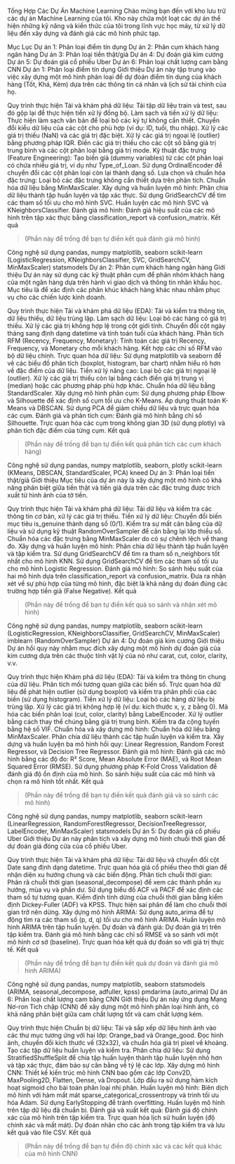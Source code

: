 Tổng Hợp Các Dự Án Machine Learning
Chào mừng bạn đến với kho lưu trữ các dự án Machine Learning của tôi. Kho này chứa một loạt các dự án thể hiện những kỹ năng và kiến thức của tôi trong lĩnh vực học máy, từ xử lý dữ liệu đến xây dựng và đánh giá các mô hình phức tạp.

Mục Lục
Dự án 1: Phân loại điểm tín dụng
Dự án 2: Phân cụm khách hàng ngân hàng
Dự án 3: Phân loại tiền thật/giả
Dự án 4: Dự đoán giá kim cương
Dự án 5: Dự đoán giá cổ phiếu Uber
Dự án 6: Phân loại chất lượng cam bằng CNN
Dự án 1: Phân loại điểm tín dụng
Giới thiệu
Dự án này tập trung vào việc xây dựng một mô hình phân loại để dự đoán điểm tín dụng của khách hàng (Tốt, Khá, Kém) dựa trên các thông tin cá nhân và lịch sử tài chính của họ.

Quy trình thực hiện
Tải và khám phá dữ liệu: Tải tập dữ liệu train và test, sau đó gộp lại để thực hiện tiền xử lý đồng bộ.
Làm sạch và tiền xử lý dữ liệu:
Thực hiện làm sạch văn bản để loại bỏ các ký tự không cần thiết.
Chuyển đổi kiểu dữ liệu của các cột cho phù hợp (ví dụ: ID, tuổi, thu nhập).
Xử lý các giá trị thiếu (NaN) và các giá trị đặc biệt.
Xử lý các giá trị ngoại lệ (outlier) bằng phương pháp IQR.
Điền các giá trị thiếu cho các cột số bằng giá trị trung bình và các cột phân loại bằng giá trị mode.
Kỹ thuật đặc trưng (Feature Engineering):
Tạo biến giả (dummy variables) từ các cột phân loại có chứa nhiều giá trị, ví dụ như Type_of_Loan.
Sử dụng OrdinalEncoder để chuyển đổi các cột phân loại còn lại thành dạng số.
Lựa chọn và chuẩn hóa đặc trưng:
Loại bỏ các đặc trưng không cần thiết dựa trên phân tích.
Chuẩn hóa dữ liệu bằng MinMaxScaler.
Xây dựng và huấn luyện mô hình:
Phân chia dữ liệu thành tập huấn luyện và tập xác thực.
Sử dụng GridSearchCV để tìm các tham số tối ưu cho mô hình SVC.
Huấn luyện các mô hình SVC và KNeighborsClassifier.
Đánh giá mô hình:
Đánh giá hiệu suất của các mô hình trên tập xác thực bằng classification_report và confusion_matrix.
Kết quả
> (Phần này để trống để bạn tự điền kết quả đánh giá mô hình)

Công nghệ sử dụng
pandas, numpy
matplotlib, seaborn
scikit-learn (LogisticRegression, KNeighborsClassifier, SVC, GridSearchCV, MinMaxScaler)
statsmodels
Dự án 2: Phân cụm khách hàng ngân hàng
Giới thiệu
Dự án này sử dụng các kỹ thuật phân cụm để phân nhóm khách hàng của một ngân hàng dựa trên hành vi giao dịch và thông tin nhân khẩu học. Mục tiêu là để xác định các phân khúc khách hàng khác nhau nhằm phục vụ cho các chiến lược kinh doanh.

Quy trình thực hiện
Tải và khám phá dữ liệu (EDA): Tải và kiểm tra thông tin, dữ liệu thiếu, dữ liệu trùng lặp.
Làm sạch dữ liệu:
Loại bỏ các hàng có giá trị thiếu.
Xử lý các giá trị không hợp lệ trong cột giới tính.
Chuyển đổi cột ngày tháng sang định dạng datetime và tính toán tuổi của khách hàng.
Phân tích RFM (Recency, Frequency, Monetary):
Tính toán các giá trị Recency, Frequency, và Monetary cho mỗi khách hàng.
Kết hợp các chỉ số RFM vào bộ dữ liệu chính.
Trực quan hóa dữ liệu: Sử dụng matplotlib và seaborn để vẽ các biểu đồ phân tích (boxplot, histogram, bar chart) nhằm hiểu rõ hơn về đặc điểm của dữ liệu.
Tiền xử lý nâng cao:
Loại bỏ các giá trị ngoại lệ (outlier).
Xử lý các giá trị thiếu còn lại bằng cách điền giá trị trung vị (median) hoặc các phương pháp phù hợp khác.
Chuẩn hóa dữ liệu bằng StandardScaler.
Xây dựng mô hình phân cụm:
Sử dụng phương pháp Elbow và Silhouette để xác định số cụm tối ưu cho K-Means.
Áp dụng thuật toán K-Means và DBSCAN.
Sử dụng PCA để giảm chiều dữ liệu và trực quan hóa các cụm.
Đánh giá và phân tích cụm:
Đánh giá mô hình bằng chỉ số Silhouette.
Trực quan hóa các cụm trong không gian 3D (sử dụng plotly) và phân tích đặc điểm của từng cụm.
Kết quả
> (Phần này để trống để bạn tự điền kết quả phân tích các cụm khách hàng)

Công nghệ sử dụng
pandas, numpy
matplotlib, seaborn, plotly
scikit-learn (KMeans, DBSCAN, StandardScaler, PCA)
kneed
Dự án 3: Phân loại tiền thật/giả
Giới thiệu
Mục tiêu của dự án này là xây dựng một mô hình có khả năng phân biệt giữa tiền thật và tiền giả dựa trên các đặc trưng được trích xuất từ hình ảnh của tờ tiền.

Quy trình thực hiện
Tải và khám phá dữ liệu: Tải dữ liệu và kiểm tra các thông tin cơ bản, xử lý các giá trị thiếu.
Tiền xử lý dữ liệu:
Chuyển đổi biến mục tiêu is_genuine thành dạng số (0/1).
Kiểm tra sự mất cân bằng của dữ liệu và sử dụng kỹ thuật RandomOverSampler để cân bằng lại lớp thiểu số.
Chuẩn hóa các đặc trưng bằng MinMaxScaler do có sự chênh lệch về thang đo.
Xây dựng và huấn luyện mô hình:
Phân chia dữ liệu thành tập huấn luyện và tập kiểm tra.
Sử dụng GridSearchCV để tìm ra tham số n_neighbors tốt nhất cho mô hình KNN.
Sử dụng GridSearchCV để tìm các tham số tối ưu cho mô hình Logistic Regression.
Đánh giá mô hình:
So sánh hiệu suất của hai mô hình dựa trên classification_report và confusion_matrix.
Đưa ra nhận xét về sự phù hợp của từng mô hình, đặc biệt là khả năng dự đoán đúng các trường hợp tiền giả (False Negative).
Kết quả
> (Phần này để trống để bạn tự điền kết quả so sánh và nhận xét mô hình)

Công nghệ sử dụng
pandas, numpy
matplotlib, seaborn
scikit-learn (LogisticRegression, KNeighborsClassifier, GridSearchCV, MinMaxScaler)
imblearn (RandomOverSampler)
Dự án 4: Dự đoán giá kim cương
Giới thiệu
Dự án hồi quy này nhằm mục đích xây dựng một mô hình dự đoán giá của kim cương dựa trên các thuộc tính vật lý của nó như carat, cut, color, clarity, v.v.

Quy trình thực hiện
Khám phá dữ liệu (EDA):
Tải và kiểm tra thông tin chung của dữ liệu.
Phân tích mối tương quan giữa các biến số.
Trực quan hóa dữ liệu để phát hiện outlier (sử dụng boxplot) và kiểm tra phân phối của các biến (sử dụng histogram).
Tiền xử lý dữ liệu:
Loại bỏ các hàng dữ liệu bị trùng lặp.
Xử lý các giá trị không hợp lệ (ví dụ: kích thước x, y, z bằng 0).
Mã hóa các biến phân loại (cut, color, clarity) bằng LabelEncoder.
Xử lý outlier bằng cách thay thế chúng bằng giá trị trung bình.
Kiểm tra đa cộng tuyến bằng hệ số VIF.
Chuẩn hóa và xây dựng mô hình:
Chuẩn hóa dữ liệu bằng MinMaxScaler.
Phân chia dữ liệu thành các tập huấn luyện và kiểm tra.
Xây dựng và huấn luyện ba mô hình hồi quy: Linear Regression, Random Forest Regressor, và Decision Tree Regressor.
Đánh giá mô hình:
Đánh giá các mô hình bằng các độ đo: R² Score, Mean Absolute Error (MAE), và Root Mean Squared Error (RMSE).
Sử dụng phương pháp K-Fold Cross Validation để đánh giá độ ổn định của mô hình.
So sánh hiệu suất của các mô hình và chọn ra mô hình tốt nhất.
Kết quả
> (Phần này để trống để bạn tự điền kết quả đánh giá và so sánh các mô hình)

Công nghệ sử dụng
pandas, numpy
matplotlib, seaborn
scikit-learn (LinearRegression, RandomForestRegressor, DecisionTreeRegressor, LabelEncoder, MinMaxScaler)
statsmodels
Dự án 5: Dự đoán giá cổ phiếu Uber
Giới thiệu
Dự án này phân tích và xây dựng mô hình chuỗi thời gian để dự đoán giá đóng cửa của cổ phiếu Uber.

Quy trình thực hiện
Tải và khám phá dữ liệu:
Tải dữ liệu và chuyển đổi cột Date sang định dạng datetime.
Trực quan hóa giá cổ phiếu theo thời gian để nhận diện xu hướng chung và các biến động.
Phân tích chuỗi thời gian:
Phân rã chuỗi thời gian (seasonal_decompose) để xem các thành phần xu hướng, mùa vụ và phần dư.
Sử dụng biểu đồ ACF và PACF để xác định các tham số tự tương quan.
Kiểm định tính dừng của chuỗi thời gian bằng kiểm định Dickey-Fuller (ADF) và KPSS.
Thực hiện sai phân để làm cho chuỗi thời gian trở nên dừng.
Xây dựng mô hình ARIMA:
Sử dụng auto_arima để tự động tìm ra các tham số (p, d, q) tối ưu cho mô hình ARIMA.
Huấn luyện mô hình ARIMA trên tập huấn luyện.
Dự đoán và đánh giá:
Dự đoán giá trị trên tập kiểm tra.
Đánh giá mô hình bằng các chỉ số RMSE và so sánh với một mô hình cơ sở (baseline).
Trực quan hóa kết quả dự đoán so với giá trị thực tế.
Kết quả
> (Phần này để trống để bạn tự điền kết quả dự đoán và đánh giá mô hình ARIMA)

Công nghệ sử dụng
pandas, numpy
matplotlib, seaborn
statsmodels (ARIMA, seasonal_decompose, adfuller, kpss)
pmdarima (auto_arima)
Dự án 6: Phân loại chất lượng cam bằng CNN
Giới thiệu
Dự án này ứng dụng Mạng Nơ-ron Tích chập (CNN) để xây dựng một mô hình phân loại hình ảnh, có khả năng phân biệt giữa cam chất lượng tốt và cam chất lượng kém.

Quy trình thực hiện
Chuẩn bị dữ liệu:
Tải và sắp xếp dữ liệu hình ảnh vào các thư mục tương ứng với hai lớp: Orange_bad và Orange_good.
Đọc hình ảnh, chuyển đổi kích thước về (32x32), và chuẩn hóa giá trị pixel về khoảng.
Tạo các tập dữ liệu huấn luyện và kiểm tra.
Phân chia dữ liệu:
Sử dụng StratifiedShuffleSplit để chia tập huấn luyện thành tập huấn luyện nhỏ hơn và tập xác thực, đảm bảo sự cân bằng về tỷ lệ các lớp.
Xây dựng mô hình CNN:
Thiết kế kiến trúc mô hình CNN bao gồm các lớp Conv2D, MaxPooling2D, Flatten, Dense, và Dropout.
Lớp đầu ra sử dụng hàm kích hoạt sigmoid cho bài toán phân loại nhị phân.
Huấn luyện mô hình:
Biên dịch mô hình với hàm mất mát sparse_categorical_crossentropy và trình tối ưu hóa Adam.
Sử dụng EarlyStopping để tránh overfitting.
Huấn luyện mô hình trên tập dữ liệu đã chuẩn bị.
Đánh giá và xuất kết quả:
Đánh giá độ chính xác của mô hình trên tập kiểm tra.
Trực quan hóa lịch sử huấn luyện (độ chính xác và mất mát).
Dự đoán nhãn cho các ảnh trong tập kiểm tra và lưu kết quả vào file CSV.
Kết quả
> (Phần này để trống để bạn tự điền độ chính xác và các kết quả khác của mô hình CNN)
